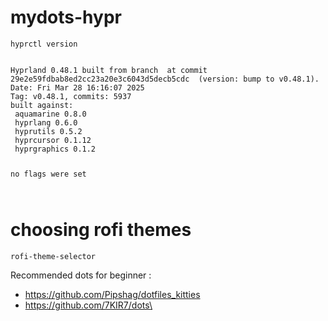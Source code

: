 # mydots-hypr

```
hyprctl version
```
<code>
Hyprland 0.48.1 built from branch  at commit 29e2e59fdbab8ed2cc23a20e3c6043d5decb5cdc  (version: bump to v0.48.1).
Date: Fri Mar 28 16:16:07 2025
Tag: v0.48.1, commits: 5937
built against:
 aquamarine 0.8.0
 hyprlang 0.6.0
 hyprutils 0.5.2
 hyprcursor 0.1.12
 hyprgraphics 0.1.2


no flags were set

</code>

# choosing rofi themes
```
rofi-theme-selector
```

Recommended dots for beginner :
* https://github.com/Pipshag/dotfiles_kitties
* https://github.com/7KIR7/dots\


